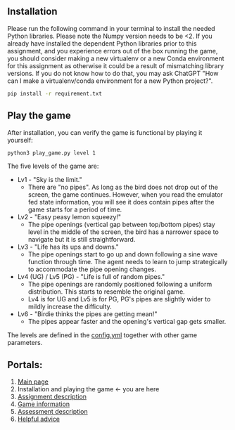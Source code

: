 ## Installation 

Please run the following command in your terminal to install the needed Python libraries. Please note the Numpy version needs to be <2.
If you already have installed the dependent Python libraries prior to this assignment, and you experience errors out of the box running the game, you 
should consider making a new virtualenv or a new Conda environment for this assignment as otherwise it could be a result of mismatching library versions. 
If you do not know how to do that, you may ask ChatGPT "How can I make a virtualenv/conda environment for a new Python project?". 

```bash
pip install -r requirement.txt
```


## Play the game

After installation, you can verify the game is functional by playing it yourself:

```bash
python3 play_game.py level 1
```

The five levels of the game are:
* Lv1 - "Sky is the limit." 
  * There are "no pipes". As long as the bird does not drop out of the screen, the game continues. However, when you read the emulator fed 
  state information, you will see it does contain pipes after the game starts for a period of time.
* Lv2 - "Easy peasy lemon squeezy!" 
  * The pipe openings (vertical gap between top/bottom pipes) stay level in the middle of the screen, the bird has a narrower space to navigate but it is still straightforward.
* Lv3 - "Life has its ups and downs." 
  * The pipe openings start to go up and down following a sine wave function through time. The agent needs to learn
  to jump strategically to accommodate the pipe opening changes. 
* Lv4 (UG) / Lv5 (PG) - "Life is full of random pipes."
  * The pipe openings are randomly positioned following a uniform distribution. This starts to resemble the original game.
  * Lv4 is for UG and Lv5 is for PG, PG's pipes are slightly wider to mildly increase the difficulty.
* Lv6 - "Birdie thinks the pipes are getting mean!"
  * The pipes appear faster and the opening's vertical gap gets smaller.

The levels are defined in the [config.yml](../config.yml) together with other game parameters.

 ## Portals:
1. [Main page](../README.md)
2. Installation and playing the game <- you are here
3. [Assignment description](ASSIGNMENT_DESCRIPTION.md)
4. [Game information](GAME_INFORMATION.MD)
5. [Assessment description](ASSESSMENT_DESCRIPTION.md)
6. [Helpful advice](HELPFUL_ADVICE.md)